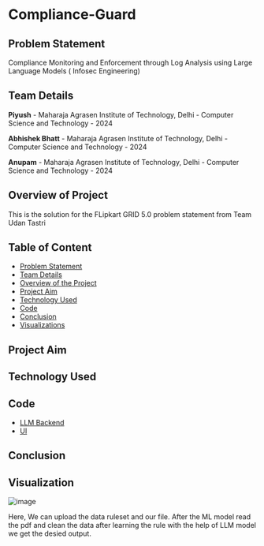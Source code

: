 # Compliance-Guard

## Problem Statement 

Compliance Monitoring and Enforcement through Log Analysis using Large Language Models ( Infosec Engineering)

## Team Details 

**Piyush** - Maharaja Agrasen Institute of Technology, Delhi - Computer Science and Technology - 2024

**Abhishek Bhatt** - Maharaja Agrasen Institute of Technology, Delhi - Computer Science and Technology - 2024

**Anupam** - Maharaja Agrasen Institute of Technology, Delhi - Computer Science and Technology - 2024

## Overview of Project

This is the solution for the FLipkart GRID 5.0 problem statement from Team Udan Tastri

## Table of Content

* [Problem Statement](https://github.com/piyush033/Compliance-Guard#problem-statement)
* [Team Details](https://github.com/piyush033/Compliance-Guard#team-details)
* [Overview of the Project](https://github.com/piyush033/Compliance-Guard#overview-of-project)
* [Project Aim](https://github.com/piyush033/Compliance-Guard#project-aim)
* [Technology Used](https://github.com/piyush033/Compliance-Guard#technology-used)
* [Code](https://github.com/piyush033/Compliance-Guard#code)
* [Conclusion](https://github.com/piyush033/Compliance-Guard#conclusion)
* [Visualizations](https://github.com/piyush033/Compliance-Guard#visualization)

## Project Aim 

## Technology Used

## Code

* [LLM Backend](https://github.com/piyush033/Compliance-Guard/blob/main/gd.ipynb)
* [UI](https://github.com/piyush033/Compliance-Guard/tree/main/UI)

## Conclusion


## Visualization

![image](https://github.com/piyush033/Compliance-Guard/assets/100412728/6eae609d-2ca7-414f-ad4e-1b9878d52236)

Here, We can upload the data ruleset and our file.
After the ML model read the pdf and clean the data after learning the rule with the help of LLM model we get the desied output.

